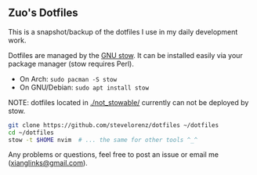 ## Zuo's Dotfiles

This is a snapshot/backup of the dotfiles I use in my daily development work.

Dotfiles are managed by the [GNU stow](https://www.gnu.org/software/stow/).
It can be installed easily via your package manager (stow requires Perl).

* On Arch: `sudo pacman -S stow`
* On GNU/Debian: `sudo apt install stow`

NOTE: dotfiles located in [./not_stowable/](./not_stowable/) currently can not be deployed by stow.

```bash
git clone https://github.com/stevelorenz/dotfiles ~/dotfiles
cd ~/dotfiles
stow -t $HOME nvim  # ... the same for other tools ^_^
```

Any problems or questions, feel free to post an issue or email me (xianglinks@gmail.com).
